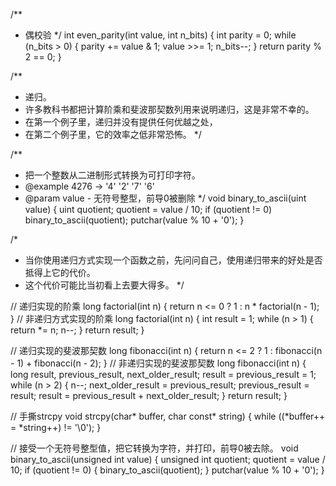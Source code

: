 
/**
 * 偶校验
*/
int
even_parity(int value, int n_bits)
{
    int parity = 0;
    while (n_bits > 0)
    {
        parity += value & 1;
        value >>= 1;
        n_bits--;
    }
    return parity % 2 == 0;
}


/**
 * 递归。
 * 许多教科书都把计算阶乘和斐波那契数列用来说明递归，这是非常不幸的。
 * 在第一个例子里，递归并没有提供任何优越之处，
 * 在第二个例子里，它的效率之低非常恐怖。
*/

/**
 * 把一个整数从二进制形式转换为可打印字符。
 * @example 4276 -> '4' '2' '7' '6'
 * @param value - 无符号整型，前导0被删除
*/
void
binary_to_ascii(uint value)
{
    uint quotient;
    quotient = value / 10;
    if (quotient != 0)
        binary_to_ascii(quotient);
    putchar(value % 10 + '0');
}

/*
 * 当你使用递归方式实现一个函数之前，先问问自己，使用递归带来的好处是否抵得上它的代价。
 * 这个代价可能比当初看上去要大得多。
*/

// 递归实现的阶乘
long
factorial(int n) {
    return n <= 0 ? 1 : n * factorial(n - 1);
}
// 非递归方式实现的阶乘
long
factorial(int n) {
    int result = 1;
    while (n > 1) {
        return *= n;
        n--;
    }
    return result;
}

// 递归实现的斐波那契数
long
fibonacci(int n) {
    return n <= 2 ? 1 : fibonacci(n - 1) + fibonacci(n - 2);
}
// 非递归实现的斐波那契数
long
fibonacci(int n) {
    long result, previous_result, next_older_result;
    result = previous_result = 1;
    while (n > 2) {
        n--;
        next_older_result = previous_result;
        previous_result = result;
        result = previous_result + next_older_result;
    }
    return result;
}

// 手撕strcpy
void
strcpy(char* buffer, char const* string) {
    while ((*buffer++ = *string++) != '\0');
}

// 接受一个无符号整型值，把它转换为字符，并打印，前导0被去除。
void binary_to_ascii(unsigned int value)
{
    unsigned int quotient;
    quotient = value / 10;
    if (quotient != 0)
    {
        binary_to_ascii(quotient);
    }
    putchar(value % 10 + '0');
}



